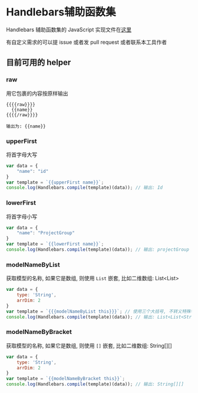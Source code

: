 # Handlebars辅助函数集

Handlebars 辅助函数集的 JavaScript 实现文件在[这里](../lib/nei/handlebars.util.js)

有自定义需求的可以提 issue 或者发 pull request 或者联系本工具作者

## 目前可用的 helper

### raw
用它包裹的内容按原样输出

```text
{{{{raw}}}}
  {{name}}
{{{{/raw}}}}

输出为: {{name}}
```

### upperFirst
将首字母大写

```js
var data = {
    "name": "id"
}
var template = `{{upperFirst name}}`;
console.log(Handlebars.compile(template)(data)); // 输出: Id
```

### lowerFirst
将首字母小写

```js
var data = {
    "name": "ProjectGroup"
}
var template = `{{lowerFirst name}}`;
console.log(Handlebars.compile(template)(data)); // 输出: projectGroup
```

### modelNameByList
获取模型的名称, 如果它是数组, 则使用 `List` 嵌套, 比如二维数组: List<List<String>>

```js
var data = {
    type: 'String',
    arrDim: 2
}
var template = `{{{modelNameByList this}}}`; // 使用三个大括号, 不转义特殊字符 `<` 和 `>`
console.log(Handlebars.compile(template)(data)); // 输出: List<List<String>>
```

### modelNameByBracket
获取模型的名称, 如果它是数组, 则使用 `[]` 嵌套, 比如二维数组: String[][]

```js
var data = {
    type: 'String',
    arrDim: 2
}
var template = `{{modelNameByBracket this}}`;
console.log(Handlebars.compile(template)(data)); // 输出: String[][]
```
